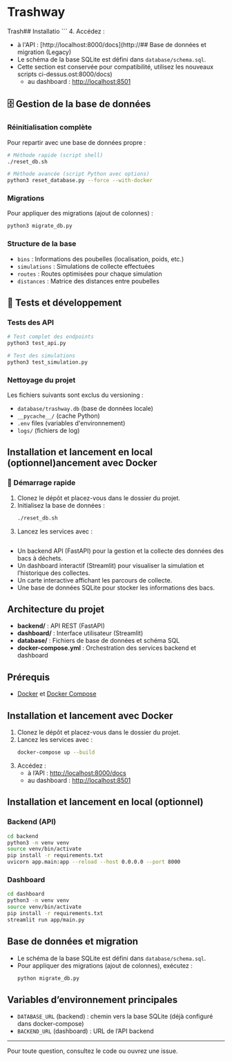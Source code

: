 # Trashway

Trash## Installatio   ```
4. Accédez :
   - à l'API : [http://localhost:8000/docs](http://## Base de données et migration (Legacy)
- Le schéma de la base SQLite est défini dans `database/schema.sql`.
- Cette section est conservée pour compatibilité, utilisez les nouveaux scripts ci-dessus.ost:8000/docs)
   - au dashboard : [http://localhost:8501](http://localhost:8501)

## 🗄️ Gestion de la base de données

### Réinitialisation complète
Pour repartir avec une base de données propre :
```bash
# Méthode rapide (script shell)
./reset_db.sh

# Méthode avancée (script Python avec options)
python3 reset_database.py --force --with-docker
```

### Migrations
Pour appliquer des migrations (ajout de colonnes) :
```bash
python3 migrate_db.py
```

### Structure de la base
- `bins` : Informations des poubelles (localisation, poids, etc.)
- `simulations` : Simulations de collecte effectuées
- `routes` : Routes optimisées pour chaque simulation
- `distances` : Matrice des distances entre poubelles

## 🧪 Tests et développement

### Tests des API
```bash
# Test complet des endpoints
python3 test_api.py

# Test des simulations
python3 test_simulation.py
```

### Nettoyage du projet
Les fichiers suivants sont exclus du versioning :
- `database/trashway.db` (base de données locale)
- `__pycache__/` (cache Python)
- `.env` files (variables d'environnement)
- `logs/` (fichiers de log)

## Installation et lancement en local (optionnel)ancement avec Docker

### 🚀 Démarrage rapide
1. Clonez le dépôt et placez-vous dans le dossier du projet.
2. Initialisez la base de données :
   ```bash
   ./reset_db.sh
   ```
3. Lancez les services avec :
   ```bashest une plateforme de gestion intelligente des points de collecte de déchets. Elle propose :
- Un backend API (FastAPI) pour la gestion et la collecte des données des bacs à déchets.
- Un dashboard interactif (Streamlit) pour visualiser la simulation et l’historique des collectes.
- Un carte interactive affichant les parcours de collecte.
- Une base de données SQLite pour stocker les informations des bacs.

## Architecture du projet
- **backend/** : API REST (FastAPI)
- **dashboard/** : Interface utilisateur (Streamlit)
- **database/** : Fichiers de base de données et schéma SQL
- **docker-compose.yml** : Orchestration des services backend et dashboard

## Prérequis
- [Docker](https://www.docker.com/) et [Docker Compose](https://docs.docker.com/compose/)

## Installation et lancement avec Docker
1. Clonez le dépôt et placez-vous dans le dossier du projet.
2. Lancez les services avec :
   ```bash
   docker-compose up --build
   ```
3. Accédez :
   - à l’API : [http://localhost:8000/docs](http://localhost:8000/docs)
   - au dashboard : [http://localhost:8501](http://localhost:8501)

## Installation et lancement en local (optionnel)
### Backend (API)
```bash
cd backend
python3 -m venv venv
source venv/bin/activate
pip install -r requirements.txt
uvicorn app.main:app --reload --host 0.0.0.0 --port 8000
```

### Dashboard
```bash
cd dashboard
python3 -m venv venv
source venv/bin/activate
pip install -r requirements.txt
streamlit run app/main.py
```

## Base de données et migration
- Le schéma de la base SQLite est défini dans `database/schema.sql`.
- Pour appliquer des migrations (ajout de colonnes), exécutez :
  ```bash
  python migrate_db.py
  ```

## Variables d’environnement principales
- `DATABASE_URL` (backend) : chemin vers la base SQLite (déjà configuré dans docker-compose)
- `BACKEND_URL` (dashboard) : URL de l’API backend

---

Pour toute question, consultez le code ou ouvrez une issue.